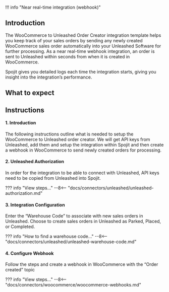 !!! info "Near real-time integration (webhook)"

## Introduction
The WooCommerce to Unleashed Order Creator integration template helps you keep track of your sales orders by sending any newly created WooCommerce sales order automatically into your Unleashed Software for further processing. As a near real-time webhook integration, an order is sent to Unleashed within seconds from when it is created in WooCommerce.

Spojit gives you detailed logs each time the integration starts, giving you insight into the integration’s performance.

## What to expect

## Instructions
#### 1. Introduction

  The following instructions outline what is needed to setup the WooCommerce to Unleashed order creator.  We will get API keys from Unleashed, add them and setup the integration within Spojit and then create a webhook in WooCommerce to send newly created orders for processing.

#### 2. Unleashed Authorization

  In order for the integration to be able to connect with Unleashed, API keys need to be copied from Unleashed into Spojit.

??? info "View steps..."
    --8<-- "docs/connectors/unleashed/unleashed-authorization.md"
  
#### 3. Integration Configuration

  Enter the “Warehouse Code” to associate with new sales orders in Unleashed.  Choose to create sales orders in Unleashed as Parked, Placed, or Completed.

??? info "How to find a warehouse code..."
    --8<-- "docs/connectors/unleashed/unleashed-warehouse-code.md"

#### 4. Configure Webhook

  Follow the steps and create a webhook in WooCommerce with the “Order created” topic

??? info "View steps..."
    --8<-- "docs/connectors/woocommerce/woocommerce-webhooks.md"
